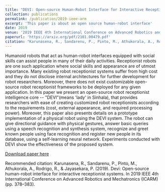 ```yaml
---
title: "DEVI: Open-source Human-Robot Interface for Interactive Receptionist Systems"
collection: publications
permalink: /publication/2019-ieee-arm
excerpt: 'This paper is about an open source human-robot interface'
date: 2019
venue: '2019 IEEE 4th International Conference on Advanced Robotics and Mechatronics (ICARM)'
paperurl: 'https://arxiv.org/pdf/2101.00479.pdf'
citation: "Karunasena, R., Sandarenu, P., Pinto, M., Athukorala, A., Rodrigo, R., & Jayasekara, P. (2019). Devi: Open-source human-robot interface for interactive receptionist systems. In 2019 IEEE 4th International Conference on Advanced Robotics and Mechatronics (ICARM) (pp. 378–383)."
---
```

Humanoid robots that act as human-robot interfaces equipped with social skills can assist people in many of their daily activities. Receptionist robots are one such application where social skills and appearance are of utmost importance. Many existing robot receptionist systems suffer from high cost and they do not disclose internal architectures for further development for robot researchers. Moreover, there does not exist customizable open-source robot receptionist frameworks to be deployed for any given application. In this paper we present an open-source robot receptionist intelligence core -- "DEVI"(means 'lady' in Sinhala), that provides researchers with ease of creating customized robot receptionists according to the requirements (cost, external appearance, and required processing power). Moreover, this paper also presents details on a prototype implementation of a physical robot using the DEVI system. The robot can give directional guidance with physical gestures, answer basic queries using a speech recognition and synthesis system, recognize and greet known people using face recognition and register new people in its database, using a self-learning neural network. Experiments conducted with DEVI show the effectiveness of the proposed system.

[Download paper here](https://arxiv.org/pdf/2101.00479.pdf)

Recommended citation: 
Karunasena, R., Sandarenu, P., Pinto, M., Athukorala, A., Rodrigo, R., & Jayasekara, P. (2019). Devi: Open-source human-robot interface for interactive receptionist systems. In 2019 IEEE 4th International Conference on Advanced Robotics and Mechatronics (ICARM) (pp. 378–383).


